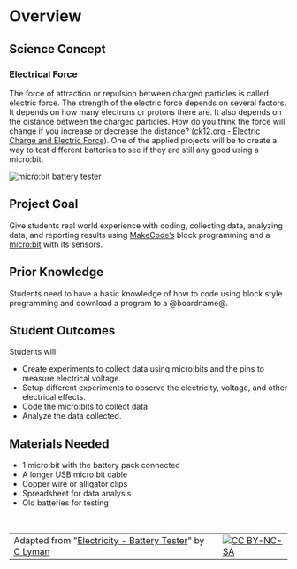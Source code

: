 # Overview

## Science Concept

### Electrical Force

The force of attraction or repulsion between charged particles is called electric force. The
strength of the electric force depends on several factors. It depends on how many electrons or protons there are. It also depends on the distance between the charged particles. How do you think the force will change if you increase or decrease the distance? ([ck12.org - Electric Charge and Electric Force](https://www.ck12.org/book/CK-12-Physical-Science-Concepts-For-Middle-School/section/5.61/)). One of the applied projects will be to create a way to test different batteries to see if they are still any good using a micro:bit.

![micro:bit battery tester](/static/courses/ucp-science/electricity/battery-tester.jpg)

## Project Goal

Give students real world experience with coding, collecting data, analyzing data, and reporting results using [MakeCode’s](https://makecode.com) block programming and a [micro:bit](http://microbit.org) with its sensors.

## Prior Knowledge

Students need to have a basic knowledge of how to code using block style programming and download a program to a @boardname@.

## Student Outcomes

Students will:

* Create experiments to collect data using micro:bits and the pins to measure electrical voltage. 
* Setup different experiments to observe the electricity, voltage, and other electrical effects.
* Code the micro:bits to collect data.
* Analyze the data collected.

## Materials Needed

* 1 micro:bit with the battery pack connected
* A longer USB micro:bit cable
* Copper wire or alligator clips
* Spreadsheet for data analysis
* Old batteries for testing

<br/>

| | | |
|-|-|-|
| Adapted from "[Electricity - Battery Tester](https://drive.google.com/open?id=15Xry9jFsIzHHG7RpaIomLodl9pBjTiKDvtjkd227b7Y)" by [C Lyman](http://utahcoding.org) | | [![CC BY-NC-SA](https://licensebuttons.net/l/by-nc-sa/4.0/80x15.png)](https://creativecommons.org/licenses/by-nc-sa/4.0/) |
